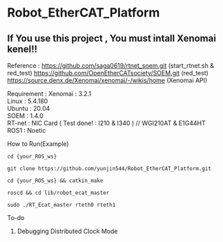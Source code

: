 # Robot_EtherCAT_Platform
## If You use this project , You must intall Xenomai kenel!!

Reference : 
https://github.com/saga0619/rtnet_soem.git  (start_rtnet.sh & red_test)
https://github.com/OpenEtherCATsociety/SOEM.git  (red_test)
https://source.denx.de/Xenomai/xenomai/-/wikis/home  (Xenomai API)

Requirement : Xenomai : 3.2.1   
              Linux   : 5.4.180  
              Ubuntu  : 20.04  
              SOEM    : 1.4.0  
              RT-net  : NIC Card ( Test done! : I210 & I340 )  // WGI210AT & E1G44HT  
              ROS1    : Noetic  
              
How to Run(Example)
```
cd {your_ROS_ws}
```
```
git clone https://github.com/yunjin544/Robot_EtherCAT_Platform.git
```
```
cd {your_ROS_ws} && catkin_make
```
```
roscd && cd lib/robot_ecat_master
```
```
sudo ./RT_Ecat_master rteth0 rteth1
```
              
To-do
1. Debugging Distributed Clock Mode       
